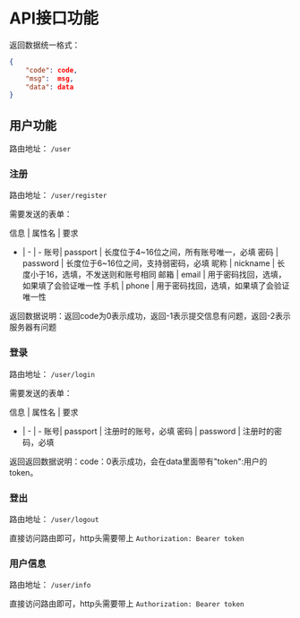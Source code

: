 # API接口功能

返回数据统一格式：
```json
{
    "code": code,
    "msg":  msg,
    "data": data
}
```

## 用户功能
路由地址： `/user`

### 注册
路由地址： `/user/register`

需要发送的表单：

信息 | 属性名 | 要求
- | - | -
账号| passport | 长度位于4~16位之间，所有账号唯一，必填
密码 | password | 长度位于6~16位之间，支持弱密码，必填
昵称 | nickname | 长度小于16，选填，不发送则和账号相同
邮箱 | email | 用于密码找回，选填，如果填了会验证唯一性
手机 | phone | 用于密码找回，选填，如果填了会验证唯一性

返回数据说明：返回code为0表示成功，返回-1表示提交信息有问题，返回-2表示服务器有问题

### 登录
路由地址： `/user/login`

需要发送的表单：

信息 | 属性名 | 要求
- | - | -
账号| passport | 注册时的账号，必填
密码 | password | 注册时的密码，必填

返回返回数据说明：code：0表示成功，会在data里面带有"token":用户的token。

### 登出
路由地址： `/user/logout`

直接访问路由即可，http头需要带上 `Authorization: Bearer token`

### 用户信息
路由地址： `/user/info`

直接访问路由即可，http头需要带上 `Authorization: Bearer token`